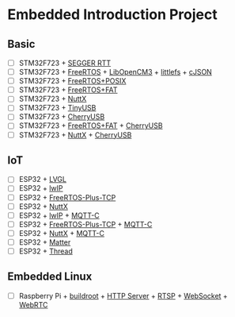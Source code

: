 # Embedded Introduction Project

## Basic

- [ ] STM32F723 + [SEGGER RTT](https://github.com/adfernandes/segger-rtt)
- [ ] STM32F723 + [FreeRTOS](https://github.com/FreeRTOS/FreeRTOS-Kernel) + [LibOpenCM3](https://github.com/libopencm3/libopencm3) + [littlefs](https://github.com/littlefs-project/littlefs) + [cJSON](https://github.com/DaveGamble/cJSON)
- [ ] STM32F723 + [FreeRTOS+POSIX](https://github.com/FreeRTOS/Lab-Project-FreeRTOS-POSIX)
- [ ] STM32F723 + [FreeRTOS+FAT](https://github.com/FreeRTOS/Lab-Project-FreeRTOS-FAT)
- [ ] STM32F723 + [NuttX](https://github.com/apache/nuttx)
- [ ] STM32F723 + [TinyUSB](https://github.com/hathach/tinyusb)
- [ ] STM32F723 + [CherryUSB](https://github.com/cherry-embedded/CherryUSB)
- [ ] STM32F723 + [FreeRTOS+FAT](https://github.com/FreeRTOS/Lab-Project-FreeRTOS-FAT) + [CherryUSB](https://github.com/cherry-embedded/CherryUSB)
- [ ] STM32F723 + [NuttX](https://github.com/apache/nuttx) + [CherryUSB](https://github.com/cherry-embedded/CherryUSB)

## IoT

- [ ] ESP32 + [LVGL](https://github.com/lvgl/lvgl)
- [ ] ESP32 + [lwIP](https://github.com/lwip-tcpip/lwip)
- [ ] ESP32 + [FreeRTOS-Plus-TCP](https://github.com/FreeRTOS/FreeRTOS-Plus-TCP)
- [ ] ESP32 + [NuttX](https://github.com/apache/nuttx)
- [ ] ESP32 + [lwIP](https://github.com/lwip-tcpip/lwip) + [MQTT-C](https://github.com/LiamBindle/MQTT-C)
- [ ] ESP32 + [FreeRTOS-Plus-TCP](https://github.com/FreeRTOS/FreeRTOS-Plus-TCP) + [MQTT-C](https://github.com/LiamBindle/MQTT-C)
- [ ] ESP32 + [NuttX](https://github.com/apache/nuttx) + [MQTT-C](https://github.com/LiamBindle/MQTT-C)
- [ ] ESP32 + [Matter](https://github.com/project-chip/connectedhomeip)
- [ ] ESP32 + [Thread](https://github.com/openthread/openthread)

## Embedded Linux

- [ ] Raspberry Pi + [buildroot](https://github.com/buildroot/buildroot) + [HTTP Server](#) + [RTSP](#) + [WebSocket](#) + [WebRTC](#)
